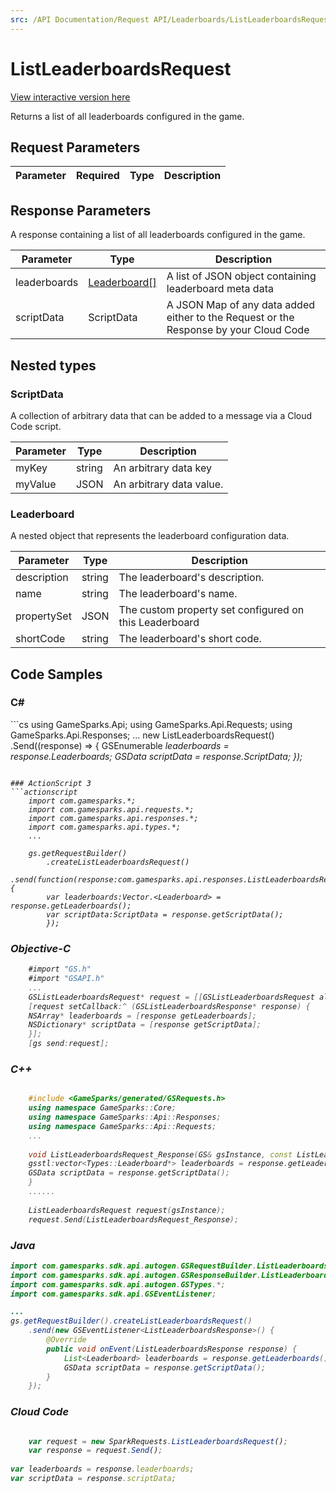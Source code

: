 ```yaml
---
src: /API Documentation/Request API/Leaderboards/ListLeaderboardsRequest.md
---
```


# ListLeaderboardsRequest

<a href="https://api.gamesparks.net/#listleaderboardsrequest" target="_gsapi">View interactive version here</a>


Returns a list of all leaderboards configured in the game.


## Request Parameters

Parameter | Required | Type | Description
--------- | -------- | ---- | -----------

## Response Parameters


A response containing a list of all leaderboards configured in the game.

Parameter | Type | Description
--------- | ---- | -----------
leaderboards | [Leaderboard[]](#leaderboard) | A list of JSON object containing leaderboard meta data
scriptData | ScriptData | A JSON Map of any data added either to the Request or the Response by your Cloud Code

## Nested types

### ScriptData

A collection of arbitrary data that can be added to a message via a Cloud Code script.

Parameter | Type | Description
--------- | ---- | -----------
myKey | string | An arbitrary data key
myValue | JSON | An arbitrary data value.

### Leaderboard

A nested object that represents the leaderboard configuration data.

Parameter | Type | Description
--------- | ---- | -----------
description | string | The leaderboard's description.
name | string | The leaderboard's name.
propertySet | JSON | The custom property set configured on this Leaderboard
shortCode | string | The leaderboard's short code.


## Code Samples

<h3>C#</h3>
```cs
	using GameSparks.Api;
	using GameSparks.Api.Requests;
	using GameSparks.Api.Responses;
	...
	new ListLeaderboardsRequest()
		.Send((response) => {
		GSEnumerable<var> leaderboards = response.Leaderboards; 
		GSData scriptData = response.ScriptData; 
		});

```

### ActionScript 3
```actionscript
	import com.gamesparks.*;
	import com.gamesparks.api.requests.*;
	import com.gamesparks.api.responses.*;
	import com.gamesparks.api.types.*;
	...
	
	gs.getRequestBuilder()
	    .createListLeaderboardsRequest()
		.send(function(response:com.gamesparks.api.responses.ListLeaderboardsResponse):void {
		var leaderboards:Vector.<Leaderboard> = response.getLeaderboards(); 
		var scriptData:ScriptData = response.getScriptData(); 
		});

```

### Objective-C
```objectivec
	#import "GS.h"
	#import "GSAPI.h"
	...
	GSListLeaderboardsRequest* request = [[GSListLeaderboardsRequest alloc] init];
	[request setCallback:^ (GSListLeaderboardsResponse* response) {
	NSArray* leaderboards = [response getLeaderboards]; 
	NSDictionary* scriptData = [response getScriptData]; 
	}];
	[gs send:request];

```

### C++
```cpp

	#include <GameSparks/generated/GSRequests.h>
	using namespace GameSparks::Core;
	using namespace GameSparks::Api::Responses;
	using namespace GameSparks::Api::Requests;
	...
	
	void ListLeaderboardsRequest_Response(GS& gsInstance, const ListLeaderboardsResponse& response) {
	gsstl:vector<Types::Leaderboard*> leaderboards = response.getLeaderboards(); 
	GSData scriptData = response.getScriptData(); 
	}
	......
	
	ListLeaderboardsRequest request(gsInstance);
	request.Send(ListLeaderboardsRequest_Response);
```

### Java
```java
import com.gamesparks.sdk.api.autogen.GSRequestBuilder.ListLeaderboardsRequest;
import com.gamesparks.sdk.api.autogen.GSResponseBuilder.ListLeaderboardsResponse;
import com.gamesparks.sdk.api.autogen.GSTypes.*;
import com.gamesparks.sdk.api.GSEventListener;

...
gs.getRequestBuilder().createListLeaderboardsRequest()
	.send(new GSEventListener<ListLeaderboardsResponse>() {
		@Override
		public void onEvent(ListLeaderboardsResponse response) {
			List<Leaderboard> leaderboards = response.getLeaderboards(); 
			GSData scriptData = response.getScriptData(); 
		}
	});

```

### Cloud Code
```javascript

	var request = new SparkRequests.ListLeaderboardsRequest();
	var response = request.Send();
	
var leaderboards = response.leaderboards; 
var scriptData = response.scriptData; 
```


